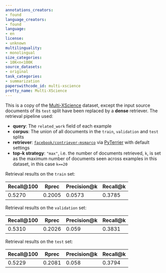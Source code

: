 ```yaml
---
annotations_creators:
- found
language_creators:
- found
language:
- en
license:
- unknown
multilinguality:
- monolingual
size_categories:
- 10K<n<100K
source_datasets:
- original
task_categories:
- summarization
paperswithcode_id: multi-xscience
pretty_name: Multi-XScience
---
```


This is a copy of the [Multi-XScience](https://huggingface.co/datasets/multi_x_science_sum) dataset, except the input source documents of its `test` split have been replaced by a __dense__ retriever. The retrieval pipeline used:

- __query__: The `related_work` field of each example
- __corpus__: The union of all documents in the `train`, `validation` and `test` splits
- __retriever__: [`facebook/contriever-msmarco`](https://huggingface.co/facebook/contriever-msmarco) via [PyTerrier](https://pyterrier.readthedocs.io/en/latest/) with default settings
- __top-k strategy__: `"max"`, i.e. the number of documents retrieved, `k`, is set as the maximum number of documents seen across examples in this dataset, in this case `k==20`

Retrieval results on the `train` set:

| Recall@100 | Rprec | Precision@k | Recall@k |
| ----------- | ----------- | ----------- | ----------- |
| 0.5270 | 0.2005 | 0.0573 | 0.3785 |

Retrieval results on the `validation` set:

| Recall@100 | Rprec | Precision@k | Recall@k |
| ----------- | ----------- | ----------- | ----------- |
| 0.5310 | 0.2026 | 0.059 | 0.3831 |

Retrieval results on the `test` set:

| Recall@100 | Rprec | Precision@k | Recall@k |
| ----------- | ----------- | ----------- | ----------- |
| 0.5229 | 0.2081 | 0.058 | 0.3794 |